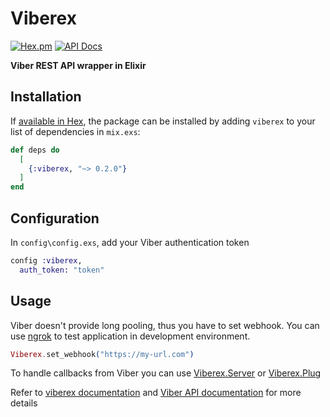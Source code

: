 # Viberex

[![Hex.pm](https://img.shields.io/hexpm/v/viberex.svg)](https://hex.pm/packages/viberex)
[![API Docs](https://img.shields.io/badge/api-docs-green.svg?style=flat)](http://hexdocs.pm/viberex/)

**Viber REST API wrapper in Elixir**

## Installation

If [available in Hex](https://hex.pm/docs/publish), the package can be installed
by adding `viberex` to your list of dependencies in `mix.exs`:

```elixir
def deps do
  [
    {:viberex, "~> 0.2.0"}
  ]
end
```

## Configuration
In `config\config.exs`, add your Viber authentication token
```elixir
config :viberex,
  auth_token: "token"
```

## Usage

Viber doesn't provide long pooling, thus you have to set webhook.
You can use [ngrok](https://ngrok.com/) to test application in development environment.

```elixir
Viberex.set_webhook("https://my-url.com")
```

To handle callbacks from Viber you can use [Viberex.Server](https://hexdocs.pm/viberex/Viberex.Server.html) or [Viberex.Plug](https://hexdocs.pm/viberex/Viberex.Plug.html)

Refer to [viberex documentation](https://hexdocs.pm/viberex) and [Viber API documentation](https://viber.github.io/docs/api/rest-bot-api) for more details
